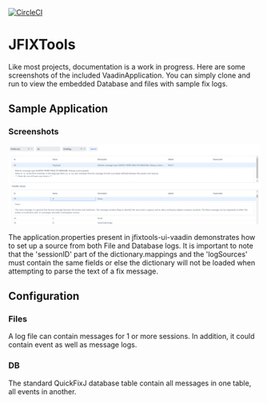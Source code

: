 [![CircleCI](https://circleci.com/gh/beirtipol/jfixtools.svg?style=svg)](https://circleci.com/gh/beirtipol/jfixtools)

# JFIXTools

Like most projects, documentation is a work in progress. Here are some screenshots of the included 
VaadinApplication. You can simply clone and run to view the embedded Database and files with 
sample fix logs.

## Sample Application

### Screenshots
![Repository Search With Embedded Info](/docs/images/RepositorySearchWithEmbeddedInfo.png)


The application.properties present in jfixtools-ui-vaadin demonstrates how to set up a source from both File and Database logs. 
It is important to note that the 'sessionID' part of the dictionary.mappings and the 'logSources' must contain the same fields
or else the dictionary will not be loaded when attempting to parse the text of a fix message.



## Configuration
### Files
A log file can contain messages for 1 or more sessions. In addition, it could contain event as well as message logs.

### DB
The standard QuickFixJ database table contain all messages in one table, all events in another.